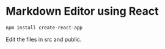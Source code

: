 # Markdown Editor using React

```javascript
npm install create-react-app
```
Edit the files in src and public.
